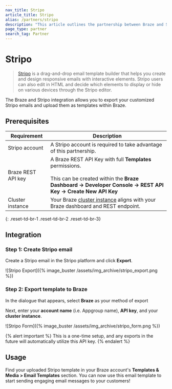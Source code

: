 ```yaml
---
nav_title: Stripo
article_title: Stripo
alias: /partners/stripo
description: "This article outlines the partnership between Braze and Stripo, a drag-and-drop email template builder that allows you to easily create sophisticated emails with interactive elements."
page_type: partner
search_tag: Partner
---
```


# Stripo

> [Stripo](https://stripo.email/) is a drag-and-drop email template builder that helps you create and design responsive emails with interactive elements. Stripo users can also edit in HTML and decide which elements to display or hide on various devices through the Stripo editor.

The Braze and Stripo integration allows you to export your customized Stripo emails and upload them as templates within Braze.

## Prerequisites

| Requirement        | Description                                                                                                                                                                                  |
| ------------------ | -------------------------------------------------------------------------------------------------------------------------------------------------------------------------------------------- |
| Stripo account     | A Stripo account is required to take advantage of this partnership.                                                                                                                          |
| Braze REST API key | A Braze REST API Key with full **Templates** permissions. <br><br> This can be created within the __Braze Dashboard -> Developer Console -> REST API Key -> Create New API Key__ |
| Cluster instance   | Your Braze [cluster instance]({{site.baseurl}}/api/basics/#endpoints) aligns with your Braze dashboard and REST endpoint.                                                                    |
{: .reset-td-br-1 .reset-td-br-2 .reset-td-br-3}

## Integration

### Step 1: Create Stripo email

Create a Stripo email in the Stripo platform and click **Export**.

![Stripo Export]({% image_buster /assets/img_archive/stripo_export.png %})

### Step 2: Export template to Braze

In the dialogue that appears, select **Braze** as your method of export

Next, enter your **account name** (i.e. Appgroup name), **API key**, and your **cluster instance**.

![Stripo Form]({% image_buster /assets/img_archive/stripo_form.png %})

{% alert important %}
This is a one-time setup, and any exports in the future will automatically utilize this API key.
{% endalert %}

## Usage

Find your uploaded Stripo template in your Braze account's **Templates & Media > Email Templates** section. You can now use this email template to start sending engaging email messages to your customers!
